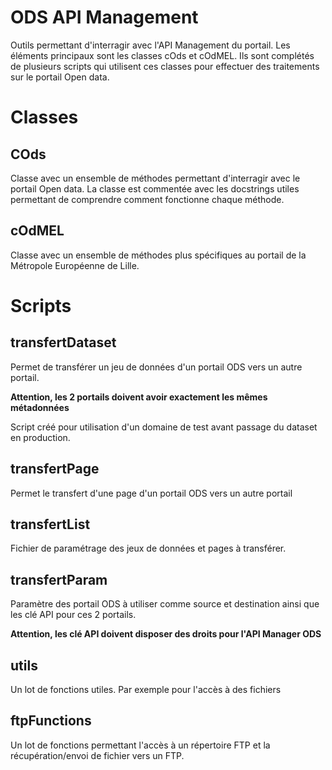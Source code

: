 ODS API Management
==================

Outils permettant d'interragir avec l'API Management du portail.
Les éléments principaux sont les classes cOds et cOdMEL.
Ils sont complétés de plusieurs scripts qui utilisent ces classes pour effectuer des traitements sur le portail Open data.

# Classes
## COds
Classe avec un ensemble de méthodes permettant d'interragir avec le portail Open data.
La classe est commentée avec les docstrings utiles permettant de comprendre comment fonctionne chaque méthode.

## cOdMEL
Classe avec un ensemble de méthodes plus spécifiques au portail de la Métropole Européenne de Lille.

# Scripts

## transfertDataset
Permet de transférer un jeu de données d'un portail ODS vers un autre portail.

**Attention, les 2 portails doivent avoir exactement les mêmes métadonnées**

Script créé pour utilisation d'un domaine de test avant passage du dataset en production.

## transfertPage
Permet le transfert d'une page d'un portail ODS vers un autre portail

## transfertList
Fichier de paramétrage des jeux de données et pages à transférer.

## transfertParam
Paramètre des portail ODS à utiliser comme source et destination ainsi que les clé API pour ces 2 portails.

**Attention, les clé API doivent disposer des droits pour l'API Manager ODS**

## utils
Un lot de fonctions utiles. Par exemple pour l'accès à des fichiers

## ftpFunctions
Un lot de fonctions permettant l'accès à un répertoire FTP et la récupération/envoi de fichier vers un FTP.

